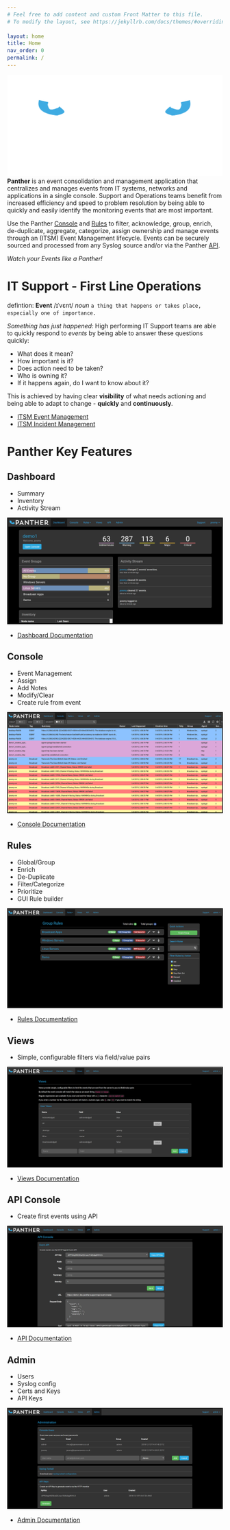 ```yaml
---
# Feel free to add content and custom Front Matter to this file.
# To modify the layout, see https://jekyllrb.com/docs/themes/#overriding-theme-defaults

layout: home
title: Home
nav_order: 0
permalink: /
---
```


![](img/PANTHER-LOGO_TRANSPARENT_BG.png)
**Panther** is an event consolidation and management application that centralizes and manages events from IT systems, networks and applications in a single console. Support and Operations teams benefit from increased efficiency and speed to problem resolution by being able to quickly and easily identify the monitoring events that are most important.

Use the Panther [Console](./panther/console/index.md#overview) and [Rules](./panther/rules/index.md#overview) to filter, acknowledge, group, enrich, de-duplicate, aggregate, categorize, assign ownership and manage events through an (ITSM) Event Management lifecycle. Events can be securely sourced and processed from any Syslog source and/or via the Panther [API](./panther/api/index.md#introduction).

_Watch your Events like a Panther!_

# IT Support - First Line Operations
defintion: **Event**
  /ɪˈvɛnt/
  _noun_
  `a thing that happens or takes place, especially one of importance.`

_Something has just happened:_ High performing IT Support teams are able to quickly respond to _events_ by being able to answer these questions quickly:

* What does it mean?
* How important is it?
* Does action need to be taken?
* Who is owning it?
* If it happens again, do I want to know about it?

This is achieved by having clear **visibility** of what needs actioning and being able to adapt to change - **quickly** and **continuously**.

* [ITSM Event Management](./panther/about/index.md#itsm-event-management)
* [ITSM Incident Management](./panther/about/index.md#itsm-incident-management)


# Panther Key Features
## Dashboard
 * Summary
 * Inventory
 * Activity Stream

![](./img/Dashboard.png)

 * [Dashboard Documentation](./panther/dashboard/index.md#overview)


## Console
 * Event Management
 * Assign
 * Add Notes
 * Modify/Clear
 * Create rule from event

![](./img/Console.png)

 * [Console Documentation](./panther/console/index.md#overview)

## Rules
 * Global/Group
 * Enrich
 * De-Duplicate
 * Filter/Categorize
 * Prioritize
 * GUI Rule builder

![](./img/Rules.png)

 * [Rules Documentation](./panther/rules/index.md#overview)

## Views
 * Simple, configurable filters via field/value pairs

![](./img/Views.png)

 * [Views Documentation](./panther/views/index.md#overview)

## API Console
 * Create first events using API

![](./img/APIConsole.png)

 * [API Documentation](./panther/api/index.md#introduction)

## Admin
 * Users
 * Syslog config
 * Certs and Keys
 * API Keys

![](./img/Admin.png)

 * [Admin Documentation](./panther/admin/index.md#introduction)